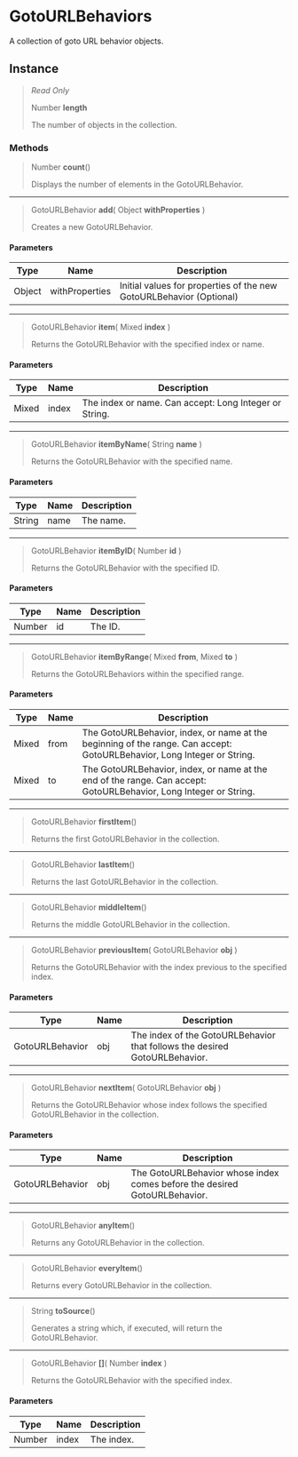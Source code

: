# GotoURLBehaviors
A collection of goto URL behavior objects.

## Instance
> *Read Only* 
> 
> Number **length** 
>
> The number of objects in the collection.

### Methods
> Number **count**()
> 
> Displays the number of elements in the GotoURLBehavior.
*** 
> GotoURLBehavior **add**( Object **withProperties** )
> 
> Creates a new GotoURLBehavior.
#### Parameters
| Type | Name | Description |
|---|---|---|
| Object | withProperties | Initial values for properties of the new GotoURLBehavior (Optional) |

*** 
> GotoURLBehavior **item**( Mixed **index** )
> 
> Returns the GotoURLBehavior with the specified index or name.
#### Parameters
| Type | Name | Description |
|---|---|---|
| Mixed | index | The index or name. Can accept: Long Integer or String. |

*** 
> GotoURLBehavior **itemByName**( String **name** )
> 
> Returns the GotoURLBehavior with the specified name.
#### Parameters
| Type | Name | Description |
|---|---|---|
| String | name | The name. |

*** 
> GotoURLBehavior **itemByID**( Number **id** )
> 
> Returns the GotoURLBehavior with the specified ID.
#### Parameters
| Type | Name | Description |
|---|---|---|
| Number | id | The ID. |

*** 
> GotoURLBehavior **itemByRange**( Mixed **from**, Mixed **to** )
> 
> Returns the GotoURLBehaviors within the specified range.
#### Parameters
| Type | Name | Description |
|---|---|---|
| Mixed | from | The GotoURLBehavior, index, or name at the beginning of the range. Can accept: GotoURLBehavior, Long Integer or String. |
| Mixed | to | The GotoURLBehavior, index, or name at the end of the range. Can accept: GotoURLBehavior, Long Integer or String. |

*** 
> GotoURLBehavior **firstItem**()
> 
> Returns the first GotoURLBehavior in the collection.
*** 
> GotoURLBehavior **lastItem**()
> 
> Returns the last GotoURLBehavior in the collection.
*** 
> GotoURLBehavior **middleItem**()
> 
> Returns the middle GotoURLBehavior in the collection.
*** 
> GotoURLBehavior **previousItem**( GotoURLBehavior **obj** )
> 
> Returns the GotoURLBehavior with the index previous to the specified index.
#### Parameters
| Type | Name | Description |
|---|---|---|
| GotoURLBehavior | obj | The index of the GotoURLBehavior that follows the desired GotoURLBehavior. |

*** 
> GotoURLBehavior **nextItem**( GotoURLBehavior **obj** )
> 
> Returns the GotoURLBehavior whose index follows the specified GotoURLBehavior in the collection.
#### Parameters
| Type | Name | Description |
|---|---|---|
| GotoURLBehavior | obj | The GotoURLBehavior whose index comes before the desired GotoURLBehavior. |

*** 
> GotoURLBehavior **anyItem**()
> 
> Returns any GotoURLBehavior in the collection.
*** 
> GotoURLBehavior **everyItem**()
> 
> Returns every GotoURLBehavior in the collection.
*** 
> String **toSource**()
> 
> Generates a string which, if executed, will return the GotoURLBehavior.
*** 
> GotoURLBehavior **[]**( Number **index** )
> 
> Returns the GotoURLBehavior with the specified index.
#### Parameters
| Type | Name | Description |
|---|---|---|
| Number | index | The index. |


